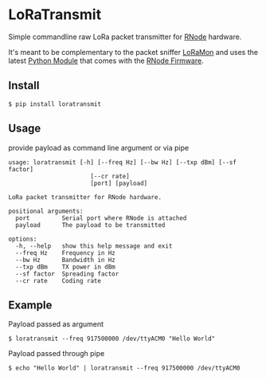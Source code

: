 # LoRaTransmit

Simple commandline raw LoRa packet transmitter for [RNode](https://unsigned.io/articles/2023_01_16_The_New_RNode_Ecosystem_Is_Here.html) hardware.

It's meant to be complementary to the packet sniffer [LoRaMon](https://github.com/markqvist/LoRaMon) and uses the latest [Python Module](https://github.com/markqvist/RNode_Firmware/tree/master/Python%20Module) that comes with the [RNode Firmware](https://github.com/markqvist/RNode_Firmware).

## Install

```
$ pip install loratransmit
```

## Usage

provide payload as command line argument or via pipe

```
usage: loratransmit [-h] [--freq Hz] [--bw Hz] [--txp dBm] [--sf factor]
                       [--cr rate]
                       [port] [payload]

LoRa packet transmitter for RNode hardware.

positional arguments:
  port         Serial port where RNode is attached
  payload      The payload to be transmitted

options:
  -h, --help   show this help message and exit
  --freq Hz    Frequency in Hz
  --bw Hz      Bandwidth in Hz
  --txp dBm    TX power in dBm
  --sf factor  Spreading factor
  --cr rate    Coding rate
```

## Example

Payload passed as argument

```
$ loratransmit --freq 917500000 /dev/ttyACM0 "Hello World"
```

Payload passed through pipe

```
$ echo "Hello World" | loratransmit --freq 917500000 /dev/ttyACM0
```